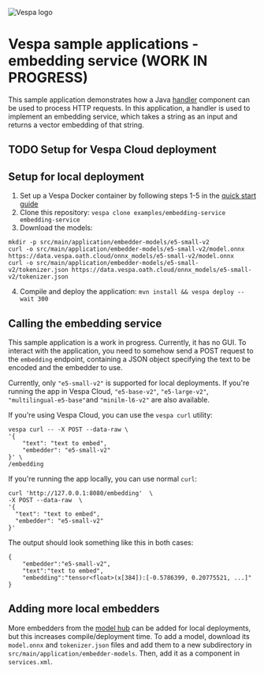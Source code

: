 
<!-- Copyright Yahoo. Licensed under the terms of the Apache 2.0 license. See LICENSE in the project root. -->

![Vespa logo](https://vespa.ai/assets/vespa-logo-color.png)

# Vespa sample applications - embedding service (WORK IN PROGRESS)

This sample application demonstrates how a Java [handler](https://docs.vespa.ai/en/jdisc/developing-request-handlers.html)
component can be used to process HTTP requests.
In this application, a handler is used to implement an embedding service,
which takes a string as an input and returns a vector embedding of that string.

## TODO Setup for Vespa Cloud deployment

## Setup for local deployment

1. Set up a Vespa Docker container by following steps 1-5 in the [quick start guide](https://docs.vespa.ai/en/vespa-quick-start.html)
2. Clone this repository: ``vespa clone examples/embedding-service embedding-service``
3. Download the models:
```
mkdir -p src/main/application/embedder-models/e5-small-v2
curl -o src/main/application/embedder-models/e5-small-v2/model.onnx https://data.vespa.oath.cloud/onnx_models/e5-small-v2/model.onnx
curl -o src/main/application/embedder-models/e5-small-v2/tokenizer.json https://data.vespa.oath.cloud/onnx_models/e5-small-v2/tokenizer.json
```
4. Compile and deploy the application: ``mvn install && vespa deploy --wait 300``

## Calling the embedding service

This sample application is a work in progress.
Currently, it has no GUI.
To interact with the application, you need to somehow send a POST request to the ``embedding`` endpoint,
containing a JSON object specifying the text to be encoded and the embedder to use.

Currently, only ``"e5-small-v2"`` is supported for local deployments.
If you're running the app in Vespa Cloud,
``"e5-base-v2"``, ``"e5-large-v2"``, ``"multilingual-e5-base"``and ``"minilm-l6-v2"``
are also available.


If you're using Vespa Cloud, you can use the ``vespa curl`` utility:

    vespa curl -- -X POST --data-raw \
    '{
        "text": "text to embed",
        "embedder": "e5-small-v2"
    }' \
    /embedding

If you're running the app locally, you can use normal ``curl``:

    curl 'http://127.0.0.1:8080/embedding'  \
    -X POST --data-raw  \
    '{ 
      "text": "text to embed", 
      "embedder": "e5-small-v2"  
    }'

The output should look something like this in both cases:

    {
        "embedder":"e5-small-v2",
        "text":"text to embed",
        "embedding":"tensor<float>(x[384]):[-0.5786399, 0.20775521, ...]"
    }

## Adding more local embedders

More embedders from the [model hub](https://cloud.vespa.ai/en/model-hub) can be added
for local deployments, but this increases compile/deployment time.
To add a model, download its ``model.onnx`` and ``tokenizer.json`` files and add them
to a new subdirectory in ``src/main/application/embedder-models``.
Then, add it as a component in ``services.xml``.


